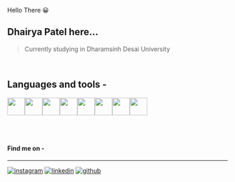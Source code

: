 <!-- display the social media buttons in your README -->

Hello There :grinning:
## Dhairya Patel here...

> Currently studying in Dharamsinh Desai University

<br>
<h2>Languages and tools -</h2>


<img src="https://cdn.jsdelivr.net/gh/devicons/devicon/icons/bootstrap/bootstrap-original.svg" height="40px" width="40px" /><img src="https://cdn.jsdelivr.net/gh/devicons/devicon/icons/c/c-original.svg" height="40px" width="40px" /><img src="https://cdn.jsdelivr.net/gh/devicons/devicon/icons/cplusplus/cplusplus-original.svg" height="40px" width="40px" /><img src="https://cdn.jsdelivr.net/gh/devicons/devicon/icons/css3/css3-original.svg" height="40px" width="40px"/><img src="https://cdn.jsdelivr.net/gh/devicons/devicon/icons/html5/html5-original.svg" height="40px" width="40px"/><img src="https://cdn.jsdelivr.net/gh/devicons/devicon/icons/javascript/javascript-original.svg" height="40px" width="40px"/><img src="https://cdn.jsdelivr.net/gh/devicons/devicon/icons/php/php-original.svg" height="40px" width="40px"/><img src="https://cdn.jsdelivr.net/gh/devicons/devicon/icons/react/react-original.svg" height="40px" width="40px"/>
          
          
          
   <br><br>

#### Find me on -
<hr>

[![instagram](https://github.com/shikhar1020jais1/Git-Social/blob/master/Icons/Instagram.png (Instagram))][2]
[![linkedin](https://github.com/shikhar1020jais1/Git-Social/blob/master/Icons/LinkedIn.png (LinkedIn))][4]
[![github](https://github.com/shikhar1020jais1/Git-Social/blob/master/Icons/Github.png (Github))][5]

<!-- To Link your profile to the media buttons -->


[2]: https://www.instagram.com/dhairya___patel

[4]: https://www.linkedin.com/in/dhairya-patel-032070223

[5]: https://www.github.com/DhairyaPatel1403
